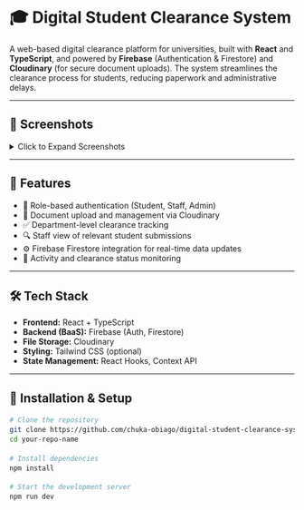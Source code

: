 # 🎓 Digital Student Clearance System

A web-based digital clearance platform for universities, built with **React** and **TypeScript**, and powered by **Firebase** (Authentication & Firestore) and **Cloudinary** (for secure document uploads). The system streamlines the clearance process for students, reducing paperwork and administrative delays.

---

## 📸 Screenshots

<details>
  <summary>Click to Expand Screenshots</summary>

### 🏠 Landing Page  
![Landing](./src/assets/screenshots/dscs-welcome-page.PNG)

### 🔐 Login Page  
![Login](./src/assets/screenshots/dscs-login-page.PNG)

### 🧾 Student Page  
![Student](./src/assets/screenshots/dscs-student-page.PNG)

### ✅ Student Clearance  
![Clearance](./src/assets/screenshots/dscs-myclearance-page.PNG)

### 📁 Document Upload  
![Upload](./src/assets/screenshots/dscs-student-upload.PNG)

### 💼 Staff Page 
![Staff](./src/assets/screenshots/dscs-staff-page.PNG)

### 🔍 Staff Details  
![Staff Details](./src/assets/screenshots/dscs-staffdetails-page.PNG)

### ⚙️ Admin Page  
![Admin](./src/assets/screenshots/dscs_admin_page.PNG)

</details>

---
## 🚀 Features

- 🔐 Role-based authentication (Student, Staff, Admin)
- 📄 Document upload and management via Cloudinary
- ✅ Department-level clearance tracking
- 🔍 Staff view of relevant student submissions
- ⚙️ Firebase Firestore integration for real-time data updates
- 🧾 Activity and clearance status monitoring

---

## 🛠️ Tech Stack

- **Frontend:** React + TypeScript
- **Backend (BaaS):** Firebase (Auth, Firestore)
- **File Storage:** Cloudinary
- **Styling:** Tailwind CSS (optional)
- **State Management:** React Hooks, Context API 

---

## 🧪 Installation & Setup

```bash
# Clone the repository
git clone https://github.com/chuka-obiago/digital-student-clearance-system.git
cd your-repo-name

# Install dependencies
npm install

# Start the development server
npm run dev
